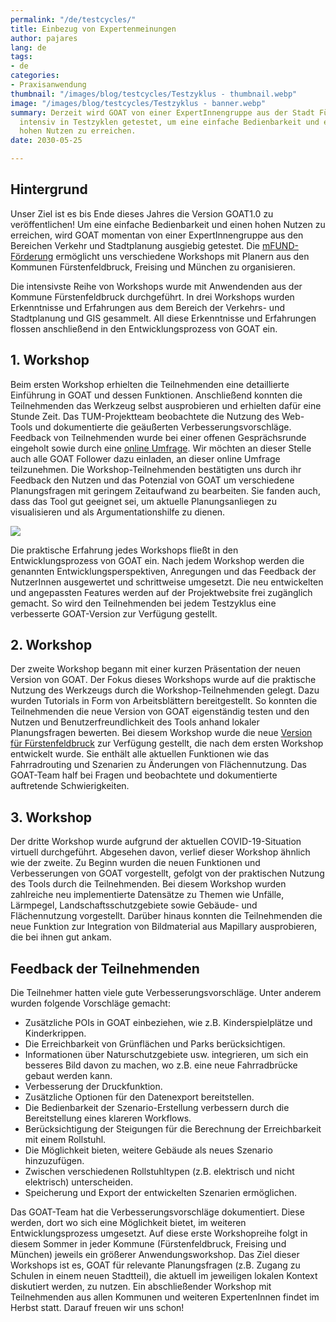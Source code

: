```yaml
---
permalink: "/de/testcycles/"
title: Einbezug von Expertenmeinungen
author: pajares
lang: de
tags:
- de
categories:
- Praxisanwendung
thumbnail: "/images/blog/testcycles/Testzyklus - thumbnail.webp"
image: "/images/blog/testcycles/Testzyklus - banner.webp"
summary: Derzeit wird GOAT von einer ExpertInnengruppe aus der Stadt Fürstenfeldbruck
  intensiv in Testzyklen getestet, um eine einfache Bedienbarkeit und einen möglichst
  hohen Nutzen zu erreichen.
date: 2030-05-25

---
```

## Hintergrund

Unser Ziel ist es bis Ende dieses Jahres die Version GOAT1.0 zu veröffentlichen! Um eine einfache Bedienbarkeit und einen hohen Nutzen zu erreichen, wird GOAT momentan von einer ExpertInnengruppe aus den Bereichen Verkehr und Stadtplanung ausgiebig getestet. Die [mFUND-Förderung](https://www.bmvi.de/DE/Themen/Digitales/mFund/Ueberblick/ueberblick.html) ermöglicht uns verschiedene Workshops mit Planern aus den Kommunen Fürstenfeldbruck, Freising und München zu organisieren.

Die intensivste Reihe von Workshops wurde mit Anwendenden aus der Kommune Fürstenfeldbruck durchgeführt. In drei Workshops wurden Erkenntnisse und Erfahrungen aus dem Bereich der Verkehrs- und Stadtplanung und GIS gesammelt. All diese Erkenntnisse und Erfahrungen flossen anschließend in den Entwicklungsprozess von GOAT ein.

## 1. Workshop

Beim ersten Workshop erhielten die Teilnehmenden eine detaillierte Einführung in GOAT und dessen Funktionen. Anschließend konnten die Teilnehmenden das Werkzeug selbst ausprobieren und erhielten dafür eine Stunde Zeit. Das TUM-Projektteam beobachtete die Nutzung des Web-Tools und dokumentierte die geäußerten Verbesserungsvorschläge. Feedback von Teilnehmenden wurde bei einer offenen Gesprächsrunde eingeholt sowie durch eine [online Umfrage](https://www.umfrage.sv.bgu.tum.de/index.php/837925?lang=en). Wir möchten an dieser Stelle auch alle GOAT Follower dazu einladen, an dieser online Umfrage teilzunehmen. Die Workshop-Teilnehmenden bestätigten uns durch ihr Feedback den Nutzen und das Potenzial von GOAT um verschiedene Planungsfragen mit geringem Zeitaufwand zu bearbeiten. Sie fanden auch, dass das Tool gut geeignet sei, um aktuelle Planungsanliegen zu visualisieren und als Argumentationshilfe  zu dienen.

![](/images/blog/testcycles/Testzyklus.png)

Die praktische Erfahrung jedes Workshops fließt in den Entwicklungsprozess von GOAT ein. Nach jedem Workshop werden die genannten Entwicklungsperspektiven, Anregungen und das Feedback der NutzerInnen ausgewertet und schrittweise umgesetzt. Die neu entwickelten und angepassten Features werden auf der Projektwebsite frei zugänglich gemacht. So wird den Teilnehmenden bei jedem Testzyklus eine verbesserte GOAT-Version zur Verfügung gestellt.

## 2. Workshop

Der zweite Workshop begann mit einer kurzen Präsentation der neuen Version von GOAT. Der Fokus dieses Workshops wurde auf die praktische Nutzung des Werkzeugs durch die Workshop-Teilnehmenden gelegt. Dazu wurden Tutorials in Form von Arbeitsblättern bereitgestellt. So konnten die Teilnehmenden die neue Version von GOAT eigenständig testen und den Nutzen und Benutzerfreundlichkeit des Tools anhand lokaler Planungsfragen bewerten. Bei diesem Workshop wurde die neue [Version für Fürstenfeldbruck](https://ffb.open-accessibility.org/) zur Verfügung gestellt, die nach dem ersten Workshop entwickelt wurde. Sie enthält alle aktuellen Funktionen wie das Fahrradrouting und Szenarien zu Änderungen von Flächennutzung. Das GOAT-Team half bei Fragen und beobachtete und dokumentierte auftretende Schwierigkeiten.

## 3. Workshop

Der dritte Workshop wurde aufgrund der aktuellen COVID-19-Situation virtuell durchgeführt. Abgesehen davon, verlief dieser Workshop ähnlich wie der zweite. Zu Beginn wurden die neuen Funktionen und Verbesserungen von GOAT vorgestellt, gefolgt von der praktischen Nutzung des Tools durch die Teilnehmenden. Bei diesem Workshop wurden zahlreiche neu implementierte Datensätze zu Themen wie Unfälle, Lärmpegel, Landschaftsschutzgebiete sowie Gebäude- und Flächennutzung vorgestellt. Darüber hinaus konnten die Teilnehmenden die neue Funktion zur Integration von Bildmaterial aus Mapillary ausprobieren, die bei ihnen gut ankam.

## Feedback der Teilnehmenden

Die Teilnehmer hatten viele gute Verbesserungsvorschläge. Unter anderem wurden folgende Vorschläge gemacht:

* Zusätzliche POIs in GOAT einbeziehen, wie z.B. Kinderspielplätze und Kinderkrippen.
* Die Erreichbarkeit von Grünflächen und Parks berücksichtigen.
* Informationen über Naturschutzgebiete usw. integrieren, um sich ein besseres Bild davon zu machen, wo z.B. eine neue Fahrradbrücke gebaut werden kann.
* Verbesserung der Druckfunktion.
* Zusätzliche Optionen für den Datenexport bereitstellen.
* Die Bedienbarkeit der Szenario-Erstellung verbessern durch die Bereitstellung eines klareren Workflows.
* Berücksichtigung der Steigungen für die Berechnung der Erreichbarkeit mit einem Rollstuhl.
* Die Möglichkeit bieten, weitere Gebäude als neues Szenario hinzuzufügen.
* Zwischen verschiedenen Rollstuhltypen (z.B. elektrisch und nicht elektrisch) unterscheiden.
* Speicherung und Export der entwickelten Szenarien ermöglichen.

Das GOAT-Team hat die Verbesserungsvorschläge dokumentiert. Diese werden, dort wo sich eine Möglichkeit bietet, im weiteren Entwicklungsprozess umgesetzt. Auf diese erste Workshopreihe folgt in diesem Sommer in jeder Kommune (Fürstenfeldbruck, Freising und München) jeweils ein größerer Anwendungsworkshop. Das Ziel dieser Workshops ist es, GOAT für relevante Planungsfragen (z.B. Zugang zu Schulen in einem neuen Stadtteil), die aktuell im jeweiligen lokalen Kontext diskutiert werden, zu nutzen. Ein abschließender Workshop mit Teilnehmenden aus allen Kommunen und weiteren ExpertenInnen findet im Herbst statt. Darauf freuen wir uns schon!